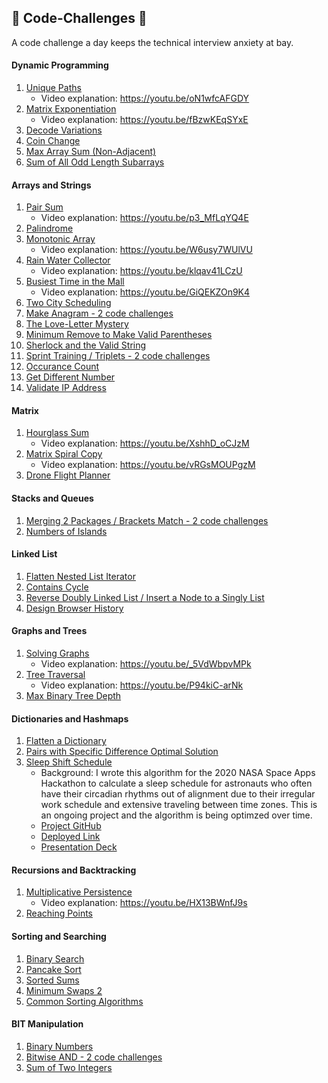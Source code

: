 ## 🚀 Code-Challenges 🚀
A code challenge a day keeps the technical interview anxiety at bay.

#### Dynamic Programming
1. [Unique Paths](https://repl.it/@LuWang1983/Unique-Paths)
    - Video explanation: https://youtu.be/oN1wfcAFGDY
2. [Matrix Exponentiation](https://repl.it/@LuWang1983/MatrixExpo)
    - Video explanation: https://youtu.be/fBzwKEqSYxE
3. [Decode Variations](https://repl.it/@LuWang1983/DecodeVariantions#index.js)
4. [Coin Change](https://repl.it/@LuWang1983/CoinChange#index.js)
5. [Max Array Sum (Non-Adjacent)](https://repl.it/@LuWang1983/MaxArraySumDP)
6. [Sum of All Odd Length Subarrays](https://repl.it/@LuWang1983/SumOfAllOddLenSubarrays#index.js)

#### Arrays and Strings
1. [Pair Sum](https://repl.it/@LuWang1983/PairSum)
    - Video explanation: https://youtu.be/p3_MfLqYQ4E
2. [Palindrome](https://repl.it/@LuWang1983/Palindrome#index.js)
3. [Monotonic Array](https://repl.it/@LuWang1983/isMonotonic#index.js)
    - Video explanation: https://youtu.be/W6usy7WUlVU
4. [Rain Water Collector](https://repl.it/@LuWang1983/Rain-Water-Collector#index.js)
    - Video explanation: https://youtu.be/klqav41LCzU
5. [Busiest Time in the Mall](https://repl.it/@LuWang1983/BusiestTimeInTheMall#index.js)
    - Video explanation: https://youtu.be/GiQEKZOn9K4
6. [Two City Scheduling](https://repl.it/@LuWang1983/TwoCityScheduling#index.js)
7. [Make Anagram - 2 code challenges](https://repl.it/@LuWang1983/ValidAnagram#index.js)
8. [The Love-Letter Mystery](https://repl.it/@LuWang1983/TheLove-LetterMystery)
9. [Minimum Remove to Make Valid Parentheses](https://repl.it/@LuWang1983/MinimumRemovetoMakeValidParentheses#index.js)
10. [Sherlock and the Valid String](https://repl.it/@LuWang1983/SherlockValidString#index.js)
11. [Sprint Training / Triplets - 2 code challenges](https://repl.it/@LuWang1983/CitadelAssessment)
12. [Occurance Count](https://repl.it/@LuWang1983/integerOccurance#index.js)
13. [Get Different Number](https://repl.it/@LuWang1983/GetDifferentNumber#index.js)
14. [Validate IP Address](https://repl.it/@LuWang1983/ValidateIPAddress#index.js)

#### Matrix
1. [Hourglass Sum](https://repl.it/@LuWang1983/2DArray#index.js)
    - Video explanation: https://youtu.be/XshhD_oCJzM
2. [Matrix Spiral Copy](https://repl.it/@LuWang1983/MatrixSpiralCopy#index.js)
    - Video explanation: https://youtu.be/vRGsMOUPgzM
3. [Drone Flight Planner](https://repl.it/@LuWang1983/DroneFlightPlanner#index.js)

#### Stacks and Queues
1. [Merging 2 Packages / Brackets Match - 2 code challenges](https://repl.it/@LuWang1983/Merging2PackagesBracketMatch)
2. [Numbers of Islands](https://repl.it/@LuWang1983/NumberOfIslands#index.js)

#### Linked List
1. [Flatten Nested List Iterator](https://repl.it/@LuWang1983/FlattenNestedList#index.js)
2. [Contains Cycle](https://repl.it/@LuWang1983/containsCycles#index.js)
3. [Reverse Doubly Linked List / Insert a Node to a Singly List](https://repl.it/@LuWang1983/ReverseDoublyLinkedList#index.js)
4. [Design Browser History](https://repl.it/@LuWang1983/DesignBrowserHistory#index.js)

#### Graphs and Trees
1. [Solving Graphs](https://repl.it/@LuWang1983/Solving-Graphs#index.js)
    - Video explanation: https://youtu.be/_5VdWbpvMPk
2. [Tree Traversal](https://repl.it/@LuWang1983/TreeTraversal)
    - Video explanation: https://youtu.be/P94kiC-arNk
3. [Max Binary Tree Depth](https://repl.it/@LuWang1983/MaxTreeDepth#index.js)

#### Dictionaries and Hashmaps
1. [Flatten a Dictionary](https://repl.it/@LuWang1983/FlattenDictionary#index.js)
2. [Pairs with Specific Difference Optimal Solution](https://repl.it/@LuWang1983/PairSpecificDifference#index.js)
3. [Sleep Shift Schedule](https://repl.it/@LuWang1983/SleepShiftSchedule#index.js)
    - Background: I wrote this algorithm for the 2020 NASA Space Apps Hackathon to calculate a sleep schedule for astronauts who often have their circadian rhythms out of alignment due to their irregular work schedule and extensive traveling between time zones. This is an ongoing project and the algorithm is being optimzed over time.
    - [Project GitHub](https://github.com/WomenInPower)
    - [Deployed Link](https://power-sleep.herokuapp.com/)
    - [Presentation Deck](https://docs.google.com/presentation/d/1uroPhgEiH8KI_o9I2uTmljCkKpCAzzQt8RNCXPJoNEo/edit?usp=sharing)

#### Recursions and Backtracking
1. [Multiplicative Persistence](https://repl.it/@LuWang1983/MultiplicativePersistence#index.js)
    - Video explanation: https://youtu.be/HX13BWnfJ9s
2. [Reaching Points](https://repl.it/@LuWang1983/MultiplicativePersistence#index.js)

#### Sorting and Searching
1. [Binary Search](https://repl.it/@LuWang1983/Binary-Search#index.js)
2. [Pancake Sort](https://repl.it/@LuWang1983/PancakeSort#index.js)
3. [Sorted Sums](https://repl.it/@LuWang1983/SortedSums)
4. [Minimum Swaps 2](https://repl.it/@LuWang1983/MinimumSwaps2#index.js)
5. [Common Sorting Algorithms](https://repl.it/@LuWang1983/SortingAlgo#index.js)

#### BIT Manipulation
1. [Binary Numbers](https://repl.it/@LuWang1983/BinaryNumbers#index.js)
2. [Bitwise AND - 2 code challenges](https://repl.it/@LuWang1983/bitwiseAND#index.js)
3. [Sum of Two Integers](https://repl.it/@LuWang1983/SumOfTwoIntegers#index.js)
